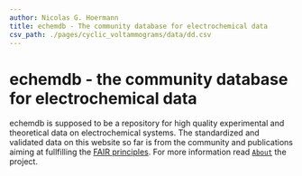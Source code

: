 ```yaml
---
author: Nicolas G. Hoermann
title: echemdb - The community database for electrochemical data
csv_path: ./pages/cyclic_voltammograms/data/dd.csv
---
```

# echemdb - the community database for electrochemical data
echemdb is supposed to be a repository for high quality experimental and theoretical data on
electrochemical systems. The standardized and validated data on this website so far is from the community and 
publications aiming at fullfilling the [FAIR principles](https://www.go-fair.org/fair-principles/). 
For more information read [`About`](about.md) the project.


<!-- 
The navigation lists several experimental standard techniques, and results on selected 
elemental electrodes can be found in the respective lower hierarchies.

Our standardization methods as well the way this database / collection of data was 
obtained is explained in [`Standards`](cv/data__standardization.md)
-->
